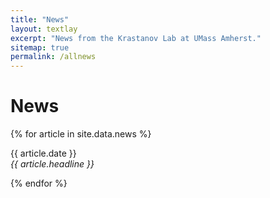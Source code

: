 ```yaml
---
title: "News"
layout: textlay
excerpt: "News from the Krastanov Lab at UMass Amherst."
sitemap: true
permalink: /allnews
---
```


# News

{% for article in site.data.news %}
<p>
{{ article.date }}
<br>
<em>{{ article.headline }}</em>
</p>
{% endfor %}
